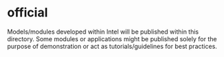official
========

Models/modules developed within Intel will be published within this directory. Some modules or applications might be published solely for the purpose of demonstration or act as tutorials/guidelines for best practices.

